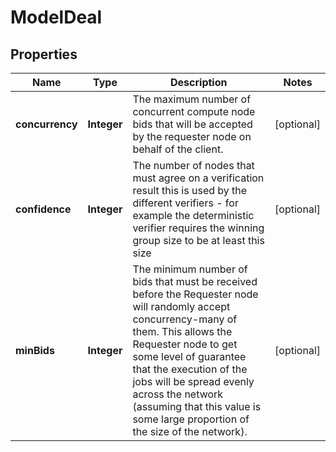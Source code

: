 # ModelDeal

## Properties
Name | Type | Description | Notes
------------ | ------------- | ------------- | -------------
**concurrency** | **Integer** | The maximum number of concurrent compute node bids that will be accepted by the requester node on behalf of the client. |  [optional]
**confidence** | **Integer** | The number of nodes that must agree on a verification result this is used by the different verifiers - for example the deterministic verifier requires the winning group size to be at least this size |  [optional]
**minBids** | **Integer** | The minimum number of bids that must be received before the Requester node will randomly accept concurrency-many of them. This allows the Requester node to get some level of guarantee that the execution of the jobs will be spread evenly across the network (assuming that this value is some large proportion of the size of the network). |  [optional]
